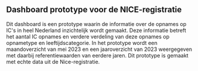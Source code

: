 <h2>Dashboard prototype voor de NICE-registratie</h2>
Dit dashboard is een prototype waarin de informatie over de opnames op IC's in heel Nederland inzichtelijk wordt gemaakt. 
Deze informatie betreft het aantal IC opnames en verdere verdeling van deze opnames op opnametype en leeftijdscategorie. 
In het prototype wordt een maandoverzicht van mei 2023 en een jaaroverzicht van 2023 weergegeven met daarbij referentiewaarden van eerdere jaren. 
Dit prototype is gemaakt met echte data uit de Nice-registratie. 